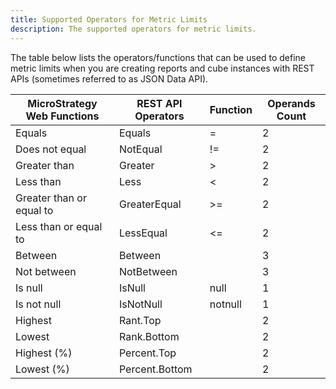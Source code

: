 ```yaml
---
title: Supported Operators for Metric Limits
description: The supported operators for metric limits.
---
```


The table below lists the operators/functions that can be used to define metric limits when you are creating reports and cube instances with REST APIs (sometimes referred to as JSON Data API).

| MicroStrategy Web Functions | REST API Operators | Function | Operands Count |
| --------------------------- | ------------------ | -------- | -------------- |
| Equals                      | Equals             | =        | 2              |
| Does not equal              | NotEqual           | !=       | 2              |
| Greater than                | Greater            | >        | 2              |
| Less than                   | Less               | <        | 2              |
| Greater than or equal to    | GreaterEqual       | >=       | 2              |
| Less than or equal to       | LessEqual          | <=       | 2              |
| Between                     | Between            |          | 3              |
| Not between                 | NotBetween         |          | 3              |
| Is null                     | IsNull             | null     | 1              |
| Is not null                 | IsNotNull          | notnull  | 1              |
| Highest                     | Rant.Top           |          | 2              |
| Lowest                      | Rank.Bottom        |          | 2              |
| Highest (%)                 | Percent.Top        |          | 2              |
| Lowest (%)                  | Percent.Bottom     |          | 2              |
